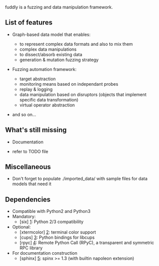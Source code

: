 fuddly is a fuzzing and data manipulation framework.

List of features
----------------
* Graph-based data model that enables:
  - to represent complex data formats and also to mix them
  - complex data manipulations
  - to dissect/absorb existing data
  - generation & mutation fuzzing strategy

* Fuzzing automation framework:
  - target abstraction
  - monitoring means based on independant probes
  - replay & logging
  - data manipulation based on disruptors (objects that implement
    specific data transformation)
  - virtual operator abstraction

* and so on...

What's still missing
--------------------
* Documentation

* refer to TODO file

Miscellaneous
-------------
* Don't forget to populate ./imported_data/ with sample files for data
  models that need it

Dependencies
------------
* Compatible with Python2 and Python3
* Mandatory:
  - [six] [1]: Python 2/3 compatibility
* Optional:
  - [xtermcolor] [2]: terminal color support
  - [cups] [3]: Python bindings for libcups
  - [rpyc] [4]: Remote Python Call (RPyC), a transparent and symmetric RPC library
* For documentation construction
  - [sphinx] [5]: spinx >= 1.3 (with builtin napoleon extension)

[1]: http://pythonhosted.org/six/ "six"
[2]: https://github.com/broadinstitute/xtermcolor "xtermcolor"
[3]: https://pypi.python.org/pypi/pycups "cups"
[4]: https://pypi.python.org/pypi/rpyc "rpyc"
[5]: http://sphinx-doc.org/ "sphinx"
